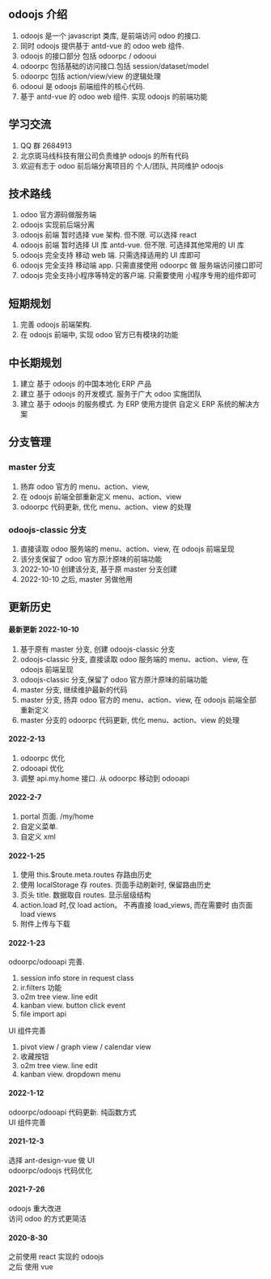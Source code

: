 ## odoojs 介绍

1. odoojs 是一个 javascript 类库, 是前端访问 odoo 的接口.
2. 同时 odoojs 提供基于 antd-vue 的 odoo web 组件.
3. odoojs 的接口部分 包括 odoorpc / odooui
4. odoorpc 包括基础的访问接口.包括 session/dataset/model
5. odoorpc 包括 action/view/view 的逻辑处理
6. odooui 是 odoojs 前端组件的核心代码.
7. 基于 antd-vue 的 odoo web 组件. 实现 odoojs 的前端功能

## 学习交流

1. QQ 群 2684913
2. 北京斑马线科技有限公司负责维护 odoojs 的所有代码
3. 欢迎有志于 odoo 前后端分离项目的 个人/团队, 共同维护 odoojs

## 技术路线

1. odoo 官方源码做服务端
2. odoojs 实现前后端分离
3. odoojs 前端 暂时选择 vue 架构. 但不限. 可以选择 react
4. odoojs 前端 暂时选择 UI 库 antd-vue. 但不限. 可选择其他常用的 UI 库
5. odoojs 完全支持 移动 web 端. 只需选择适用的 UI 库即可
6. odoojs 完全支持 移动端 app. 只需直接使用 odoorpc 做 服务端访问接口即可
7. odoojs 完全支持小程序等特定的客户端. 只需要使用 小程序专用的组件即可

## 短期规划

1. 完善 odoojs 前端架构.
2. 在 odoojs 前端中, 实现 odoo 官方已有模块的功能

## 中长期规划

1. 建立 基于 odoojs 的中国本地化 ERP 产品
2. 建立 基于 odoojs 的开发模式. 服务于广大 odoo 实施团队
3. 建立 基于 odoojs 的服务模式. 为 ERP 使用方提供 自定义 ERP 系统的解决方案

## 分支管理

### master 分支

1. 扬弃 odoo 官方的 menu、action、view,
2. 在 odoojs 前端全部重新定义 menu、action、view
3. odoorpc 代码更新, 优化 menu、action、view 的处理

### odoojs-classic 分支

1. 直接读取 odoo 服务端的 menu、action、view, 在 odoojs 前端呈现
2. 该分支保留了 odoo 官方原汁原味的前端功能
3. 2022-10-10 创建该分支, 基于原 master 分支创建
4. 2022-10-10 之后, master 另做他用

## 更新历史

#### 最新更新 2022-10-10

1. 基于原有 master 分支, 创建 odoojs-classic 分支
2. odoojs-classic 分支, 直接读取 odoo 服务端的 menu、action、view, 在 odoojs 前端呈现
3. odoojs-classic 分支,保留了 odoo 官方原汁原味的前端功能
4. master 分支, 继续维护最新的代码
5. master 分支, 扬弃 odoo 官方的 menu、action、view, 在 odoojs 前端全部重新定义
6. master 分支的 odoorpc 代码更新, 优化 menu、action、view 的处理

#### 2022-2-13

1. odoorpc 优化
2. odooapi 优化
3. 调整 api.my.home 接口. 从 odoorpc 移动到 odooapi

#### 2022-2-7

1. portal 页面. /my/home
2. 自定义菜单.
3. 自定义 xml

#### 2022-1-25

1. 使用 this.\$route.meta.routes 存路由历史
2. 使用 localStorage 存 routes. 页面手动刷新时, 保留路由历史
3. 页头 title. 数据取自 routes. 显示层级结构
4. action.load 时,仅 load action。 不再直接 load_views, 而在需要时 由页面 load views
5. 附件上传与下载

#### 2022-1-23

odoorpc/odooapi 完善.

1. session info store in request class
2. ir.filters 功能
3. o2m tree view. line edit
4. kanban view. button click event
5. file import api

UI 组件完善

1. pivot view / graph view / calendar view
2. 收藏按钮
3. o2m tree view. line edit
4. kanban view. dropdown menu

#### 2022-1-12

odoorpc/odooapi 代码更新. 纯函数方式  
UI 组件完善

#### 2021-12-3

选择 ant-design-vue 做 UI  
odoorpc/odoojs 代码优化

#### 2021-7-26

odoojs 重大改进  
访问 odoo 的方式更简洁

#### 2020-8-30

之前使用 react 实现的 odoojs  
之后 使用 vue
